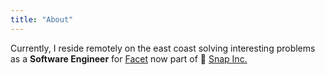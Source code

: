 ```yaml
---
title: "About"
---
```


Currently, I reside remotely on the east coast solving interesting problems as a **Software Engineer** for <a href="https://www.facetdata.com">Facet</a> now part of 👻 <a href="https://www.snap.com/en-US">Snap Inc.</a>
